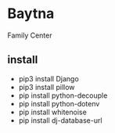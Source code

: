# Baytna
Family Center

## install
- pip3 install Django
- pip3 install pillow
- pip install python-decouple
- pip install python-dotenv
- pip install whitenoise
- pip install dj-database-url

